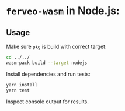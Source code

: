 # `ferveo-wasm` in Node.js:

## Usage

Make sure `pkg` is build with correct target:
```bash
cd ../../
wasm-pack build --target nodejs
```

Install dependencies and run tests:
```bash
yarn install
yarn test
```

Inspect console output for results.
